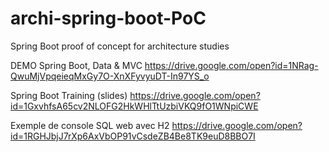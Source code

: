 # archi-spring-boot-PoC
Spring Boot proof of concept for architecture studies

DEMO Spring Boot, Data & MVC https://drive.google.com/open?id=1NRag-QwuMjVpqeieqMxGy7O-XnXFyvyuDT-In97YS_o

Spring Boot Training (slides) https://drive.google.com/open?id=1GxvhfsA65cv2NLOFG2HkWHlTtUzbiVKQ9fO1WNpiCWE

Exemple de console SQL web avec H2 https://drive.google.com/open?id=1RGHJbjJ7rXp6AxVbOP91vCsdeZB4Be8TK9euD8BBO7I
